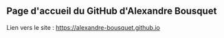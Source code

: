 ## Page d'accueil du GitHub d'Alexandre Bousquet

Lien vers le site : https://alexandre-bousquet.github.io
